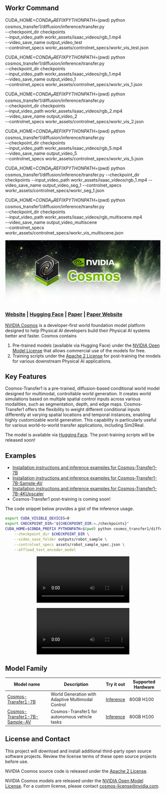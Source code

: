 ## Workr Command


CUDA_HOME=$CONDA_PREFIX PYTHONPATH=$(pwd) python cosmos_transfer1/diffusion/inference/transfer.py \
    --checkpoint_dir checkpoints \
    --input_video_path workr_assets/isaac_videos/rgb_1.mp4 \
    --video_save_name output_video_test \
    --controlnet_specs workr_assets/controlnet_specs/workr_vis_test.json 



CUDA_HOME=$CONDA_PREFIX PYTHONPATH=$(pwd) python cosmos_transfer1/diffusion/inference/transfer.py \
    --checkpoint_dir checkpoints \
    --input_video_path workr_assets/isaac_videos/rgb_1.mp4 \
    --video_save_name output_video_1 \
    --controlnet_specs workr_assets/controlnet_specs/workr_vis_1.json 


CUDA_HOME=$CONDA_PREFIX PYTHONPATH=$(pwd) python cosmos_transfer1/diffusion/inference/transfer.py \
    --checkpoint_dir checkpoints \
    --input_video_path workr_assets/isaac_videos/rgb_2.mp4 \
    --video_save_name output_video_2 \
    --controlnet_specs workr_assets/controlnet_specs/workr_vis_2.json 

CUDA_HOME=$CONDA_PREFIX PYTHONPATH=$(pwd) python cosmos_transfer1/diffusion/inference/transfer.py \
    --checkpoint_dir checkpoints \
    --input_video_path workr_assets/isaac_videos/rgb_5.mp4 \
    --video_save_name output_video_5 \
    --controlnet_specs workr_assets/controlnet_specs/workr_vis_5.json 


CUDA_HOME=$CONDA_PREFIX PYTHONPATH=$(pwd) python cosmos_transfer1/diffusion/inference/transfer.py     --checkpoint_dir checkpoints     --input_video_path workr_assets/isaac_videos/rgb_1.mp4     --video_save_name output_video_seg_1     --controlnet_specs workr_assets/controlnet_specs/workr_seg_1.json



CUDA_HOME=$CONDA_PREFIX PYTHONPATH=$(pwd) python cosmos_transfer1/diffusion/inference/transfer.py \
    --checkpoint_dir checkpoints \
    --input_video_path workr_assets/isaac_videos/rgb_multiscene.mp4 \
    --video_save_name output_video_multiscene \
    --controlnet_specs workr_assets/controlnet_specs/workr_vis_multiscene.json 

















<p align="center">
    <img src="assets/nvidia-cosmos-header.png" alt="NVIDIA Cosmos Header">
</p>

### [Website](https://www.nvidia.com/en-us/ai/cosmos/) | [Hugging Face](https://huggingface.co/collections/nvidia/cosmos-transfer1-67c9d328196453be6e568d3e) | [Paper](https://arxiv.org/abs/2501.03575) | [Paper Website](https://research.nvidia.com/labs/dir/cosmos-transfer1/)

[NVIDIA Cosmos](https://www.nvidia.com/cosmos/) is a developer-first world foundation model platform designed to help Physical AI developers build their Physical AI systems better and faster. Cosmos contains

1. Pre-trained models (available via Hugging Face) under the [NVIDIA Open Model License](https://www.nvidia.com/en-us/agreements/enterprise-software/nvidia-open-model-license/) that allows commercial use of the models for free.
2. Training scripts under the [Apache 2 License](https://www.apache.org/licenses/LICENSE-2.0) for post-training the models for various downstream Physical AI applications.

## Key Features

Cosmos-Transfer1 is a pre-trained, diffusion-based conditional world model designed for multimodal, controllable world generation. It creates world simulations based on multiple spatial control inputs across various modalities, such as segmentation, depth, and edge maps. Cosmos-Transfer1 offers the flexibility to weight different conditional inputs differently at varying spatial locations and temporal instances, enabling highly customizable world generation. This capability is particularly useful for various world-to-world transfer applications, including Sim2Real.

The model is available via [Hugging Face](https://huggingface.co/collections/nvidia/cosmos-transfer1-67c9d328196453be6e568d3e). The post-training scripts will be released soon!

## Examples

* [Installation instructions and inference examples for Cosmos-Transfer1-7B](examples/inference_cosmos_transfer1_7b.md)
* [Installation instructions and inference examples for Cosmos-Transfer1-7B-Sample-AV](examples/inference_cosmos_transfer1_7b_sample_av.md)
* [Installation instructions and inference examples for Cosmos-Transfer1-7B-4KUpscaler](examples/inference_cosmos_transfer1_7b_4kupscaler.md)
* Cosmos-Transfer1 post-training is coming soon!

The code snippet below provides a gist of the inference usage.

```bash
export CUDA_VISIBLE_DEVICES=0
export CHECKPOINT_DIR="${CHECKPOINT_DIR:=./checkpoints}"
CUDA_HOME=$CONDA_PREFIX PYTHONPATH=$(pwd) python cosmos_transfer1/diffusion/inference/transfer.py \
    --checkpoint_dir $CHECKPOINT_DIR \
    --video_save_folder outputs/robot_sample \
    --controlnet_specs assets/robot_sample_spec.json \
    --offload_text_encoder_model
```

<p align="center">
<video src="https://github.com/user-attachments/assets/54994029-18a9-4e79-859b-e6325179fdb7">
  Your browser does not support the video tag.
</video>
</p>

<p align="center">
<video src="https://github.com/user-attachments/assets/55daed44-5a2d-4af1-b547-e610f5ff32c6">
  Your browser does not support the video tag.
</video>
</p>

## Model Family

| Model name | Description | Try it out | Supported Hardware |
|------------|----------|----------|----------|
| [Cosmos-Transfer1-7B](https://huggingface.co/nvidia/Cosmos-Transfer1-7B) | World Generation with Adaptive Multimodal Control |[Inference](examples/inference_cosmos_transfer1_7b.md)   | 80GB H100 |
| [Cosmos-Transfer1-7B-Sample-AV](https://huggingface.co/nvidia/Cosmos-Transfer1-7B-Sample-AV) | Cosmos-Transfer1 for autonomous vehicle tasks | [Inference](examples/inference_cosmos_transfer1_7b_sample_av.md) | 80GB H100 |


## License and Contact

This project will download and install additional third-party open source software projects. Review the license terms of these open source projects before use.

NVIDIA Cosmos source code is released under the [Apache 2 License](https://www.apache.org/licenses/LICENSE-2.0).

NVIDIA Cosmos models are released under the [NVIDIA Open Model License](https://www.nvidia.com/en-us/agreements/enterprise-software/nvidia-open-model-license). For a custom license, please contact [cosmos-license@nvidia.com](mailto:cosmos-license@nvidia.com).

